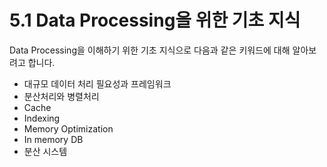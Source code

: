 # 5.1 Data Processing을 위한 기초 지식

Data Processing을 이해하기 위한 기초 지식으로 다음과 같은 키워드에 대해 알아보려고 합니다.

- 대규모 데이터 처리 필요성과 프레임워크
- 분산처리와 병렬처리
- Cache
- Indexing
- Memory Optimization
- In memory DB
- 분산 시스템


<script src="https://utteranc.es/client.js"
        repo="Pseudo-Lab/data-engineering-for-everybody"
        issue-term="pathname"
        label="comments"
        theme="preferred-color-scheme"
        crossorigin="anonymous"
        async>
</script>